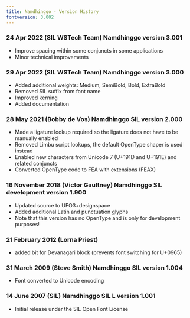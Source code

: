 ```yaml
---
title: Namdhinggo - Version History
fontversion: 3.002
---
```


### 24 Apr 2022 (SIL WSTech Team) Namdhinggo version 3.001
- Improve spacing within some conjuncts in some applications
- Minor technical improvements

### 29 Apr 2022 (SIL WSTech Team) Namdhinggo version 3.000
- Added additional weights: Medium, SemiBold, Bold, ExtraBold
- Removed SIL suffix from font name
- Improved kerning
- Added documentation

### 28 May 2021 (Bobby de Vos) Namdhinggo SIL version 2.000
- Made a ligature lookup required so the ligature does not have to be manually enabled
- Removed Limbu script lookups, the default OpenType shaper is used instead
- Enabled new characters from Unicode 7 (U+191D and U+191E) and related conjuncts
- Converted OpenType code to FEA with extensions (FEAX)

### 16 November 2018 (Victor Gaultney) Namdhinggo SIL development version 1.900
- Updated source to UFO3+designspace
- Added additional Latin and punctuation glyphs
- Note that this version has no OpenType and is only for development purposes!

### 21 February 2012 (Lorna Priest)
- added bit for Devanagari block (prevents font switching for U+0965)

### 31 March 2009 (Steve Smith) Namdhinggo SIL version 1.004
- Font converted to Unicode encoding

### 14 June 2007 (SIL) Namdhinggo SIL L version 1.001
- Initial release under the SIL Open Font License
